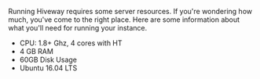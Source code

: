 Running Hiveway requires some server resources. If you're wondering how much, you've come to the right place.
Here are some information about what you'll need for running your instance.

- CPU: 1.8+ Ghz, 4 cores with HT
- 4 GB RAM
- 60GB Disk Usage
- Ubuntu 16.04 LTS

